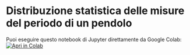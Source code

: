 # Distribuzione statistica delle misure del periodo di un pendolo

Puoi eseguire questo notebook di Jupyter direttamente da Google Colab: [![Apri in Colab](https://colab.research.google.com/assets/colab-badge.svg)](https://colab.research.google.com/github/persello/molla/blob/master/molla.ipynb)
